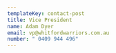 ```yaml
---
templateKey: contact-post
title: Vice President
name: Adam Dyer
email: vp@whitfordwarriors.com.au
number: " 0409 944 496"
---
```

